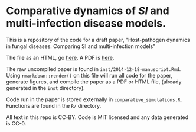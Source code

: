 # Comparative dynamics of *SI* and multi-infection disease models.

This is a repository of the code for a draft paper, "Host-pathogen dynamics in fungal diseases: Comparing SI and multi-infection models"

The file as an HTML, go [here](http://htmlpreview.github.io/?https://github.com/noamross/comp-disease-dynamics/blob/master/inst/2014-12-18-manuscript.html). A PDF is [here](https://github.com/noamross/comp-disease-dynamics/blob/master/inst/2014-12-18-manuscript.pdf?raw=true). 

The raw uncompiled paper is found in `inst/2014-12-18-manuscript.Rmd`. Using `rmarkdown::render()` on this
file will run all code for the paper, generate figures, and compile the paper as
a PDF or HTML file, (already generated in the `inst` directory).

Code run in the paper is stored externally in `comparative_simulations.R`.  Functions
are found in the `R/` directory.

All text in this repo is CC-BY.  Code is MIT licensed and any data generated is CC-0.